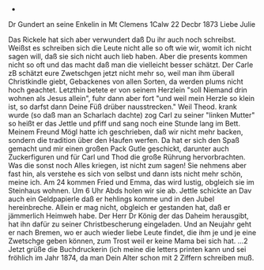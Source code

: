 +
Dr Gundert an seine Enkelin in Mt Clemens
 1Calw 22 Decbr 1873
Liebe Julie

Das Rickele hat sich aber verwundert daß Du ihr auch noch schreibst. Weißst es schreiben sich die Leute nicht alle so oft wie wir, womit ich nicht sagen will, daß sie sich nicht auch lieb haben. Aber die presents kommen nicht so oft und das macht daß man die vielleicht besser schätzt. Der Carle zB schätzt eure Zwetschgen jetzt nicht mehr so, weil man ihm überall Christkindle giebt, Gebackenes von allen Sorten, da werden plums nicht hoch geachtet. Letzthin betete er von seinem Herzlein "soll Niemand drin wohnen als Jesus allein", fuhr dann aber fort "und weil mein Herzle so klein ist, so darfst dann Deine Füß drüber nausstrecken." Weil Theod. krank wurde (so daß man an Scharlach dachte) zog Carl zu seiner "linken Mutter" so heißt er das Jettle und pfiff und sang noch eine Stunde lang im Bett. Meinem Freund Mögl hatte ich geschrieben, daß wir nicht mehr backen, sondern die tradition über den Haufen werfen. Da hat er sich den Spaß gemacht und mir einen großen Pack Gutle geschickt, darunter auch Zuckerfiguren und für Carl und Thod die große Rührung hervorbrachten. Was die sonst noch Alles kriegen, ist nicht zum sagen! Sie nehmens aber fast hin, als verstehe es sich von selbst und dann ists nicht mehr schön, meine ich. Am 24 kommen Fried und Emma, das wird lustig, obgleich sie im Steinhaus wohnen. Um 6 Uhr Abds holen wir sie ab. Jettle schickte an Dav auch ein Geldpapierle daß er hehlings komme und in den Jubel hereinbreche. Allein er mag nicht, obgleich er gestanden hat, daß er jämmerlich Heimweh habe. Der Herr Dr König der das Daheim herausgibt, hat ihn dafür zu seiner Christbescherung eingeladen. Und an Neujahr geht er nach Bremen, wo er auch wieder liebe Leute findet, die ihm je und je eine Zwetschge geben können, zum Trost weil er keine Mama bei sich hat. ...2 Jetzt grüße die Buchdruckerin (ich meine die letters printen kann und sei fröhlich im Jahr 1874, da man Dein Alter schon mit 2 Ziffern schreiben muß.
